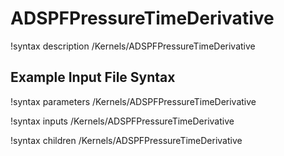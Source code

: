 # ADSPFPressureTimeDerivative

!syntax description /Kernels/ADSPFPressureTimeDerivative

## Example Input File Syntax

!syntax parameters /Kernels/ADSPFPressureTimeDerivative

!syntax inputs /Kernels/ADSPFPressureTimeDerivative

!syntax children /Kernels/ADSPFPressureTimeDerivative
